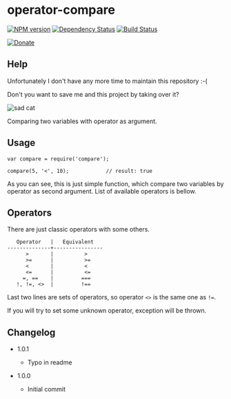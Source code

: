 # operator-compare

[![NPM version](https://img.shields.io/npm/v/operator-compare.svg?style=flat-square)](http://badge.fury.io/js/operator-compare)
[![Dependency Status](https://img.shields.io/gemnasium/Carrooi/Node-OperatorCompare.svg?style=flat-square)](https://gemnasium.com/Carrooi/Node-OperatorCompare)
[![Build Status](https://img.shields.io/travis/Carrooi/Node-OperatorCompare.svg?style=flat-square)](https://travis-ci.org/Carrooi/Node-OperatorCompare)

[![Donate](https://img.shields.io/badge/donate-PayPal-brightgreen.svg?style=flat-square)](https://www.paypal.com/cgi-bin/webscr?cmd=_s-xclick&hosted_button_id=7MLNUGKRU7XQU)

## Help

Unfortunately I don't have any more time to maintain this repository :-( 

Don't you want to save me and this project by taking over it?

![sad cat](https://raw.githubusercontent.com/sakren/sakren.github.io/master/images/sad-kitten.jpg)

Comparing two variables with operator as argument.

## Usage

```
var compare = require('compare');

compare(5, '<', 10);			// result: true
```

As you can see, this is just simple function, which compare two variables by operator as second argument. List of available
operators is bellow.

## Operators

There are just classic operators with some others.

```
   Operator   |   Equivalent
--------------+----------------
      >       |          >
      >=      |          >=
      <       |          <
      <=      |          <=
     =, ==    |         ===
   !, !=, <>  |         !==
```

Last two lines are sets of operators, so operator `<>` is the same one as `!=`.

If you will try to set some unknown operator, exception will be thrown.

## Changelog

* 1.0.1
	+ Typo in readme

* 1.0.0
	+ Initial commit
